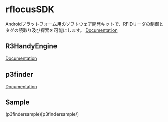 # rflocusSDK
Androidプラットフォーム用のソフトウェア開発キットで、RFIDリーダの制御とタグの読取り及び探索を可能にします。
[Documentation](https://rflocus.github.io/rflocusSDK/)

## R3HandyEngine
[Documentation](https://rflocus.github.io/rflocusSDK/R3HandyEngine)


## p3finder
[Documentation](https://rflocus.github.io/rflocusSDK/p3finder)

## Sample
(p3findersample)[p3findersample/]